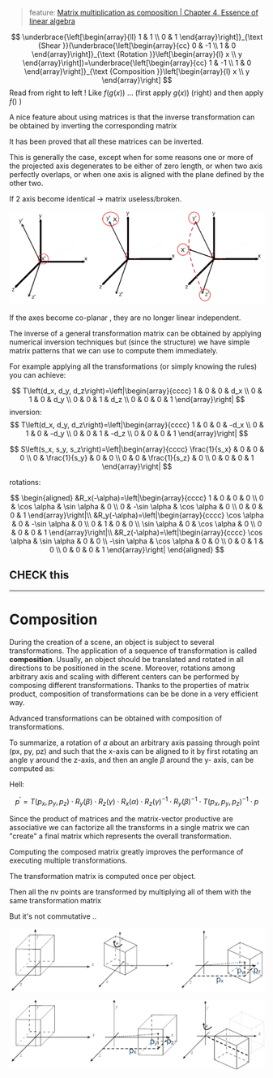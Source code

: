 
> feature: [Matrix multiplication as composition | Chapter 4, Essence of linear algebra](https://www.youtube.com/watch?v=XkY2DOUCWMU&list=PL0-GT3co4r2y2YErbmuJw2L5tW4Ew2O5B)


$$
\underbrace{\left[\begin{array}{ll}
1 & 1 \\
0 & 1
\end{array}\right]}_{\text {Shear }}(\underbrace{\left[\begin{array}{cc}
0 & -1 \\
1 & 0
\end{array}\right]}_{\text {Rotation }}\left[\begin{array}{l}
x \\
y
\end{array}\right])=\underbrace{\left[\begin{array}{cc}
1 & -1 \\
1 & 0
\end{array}\right]}_{\text {Composition }}\left[\begin{array}{l}
x \\
y
\end{array}\right]
$$
Read from right to left ! Like $f(g(x))$ ... (first apply $g(x))$ (right) and then apply $f()$ )


A nice feature about using matrices is that the inverse transformation can
be obtained by inverting the corresponding matrix

It has been proved that all these matrices can be inverted. 


This is generally the case, except when for some reasons one or
more of the projected axis degenerates to be either of zero length,
or when two axis perfectly overlaps, or when one axis is aligned
with the plane defined by the other two. 


If 2 axis become identical -> matrix useless/broken. 

![](images/6fb71587a41b3f0bf6aeba1f522b2982.png)

If the axes become co-planar , they are no longer linear independent. 

The inverse of a general transformation matrix can be obtained by applying numerical inversion techniques but (since the structure) we have simple matrix patterns that we can use to compute them immediately.

For example applying all the transformations (or simply knowing the rules) you can achieve:

$$
T\left(d_x, d_y, d_z\right)=\left|\begin{array}{cccc}
1 & 0 & 0 & d_x \\
0 & 1 & 0 & d_y \\
0 & 0 & 1 & d_z \\
0 & 0 & 0 & 1
\end{array}\right|
$$
inversion:
$$
T\left(d_x, d_y, d_z\right)=\left|\begin{array}{cccc}
1 & 0 & 0 & -d_x \\
0 & 1 & 0 & -d_y \\
0 & 0 & 1 & -d_z \\
0 & 0 & 0 & 1
\end{array}\right|
$$

$$
S\left(s_x, s_y, s_z\right)=\left|\begin{array}{cccc}
\frac{1}{s_x} & 0 & 0 & 0 \\
0 & \frac{1}{s_y} & 0 & 0 \\
0 & 0 & \frac{1}{s_z} & 0 \\
0 & 0 & 0 & 1
\end{array}\right|
$$


rotations:

$$
\begin{aligned}
&R_x(-\alpha)=\left|\begin{array}{cccc}
1 & 0 & 0 & 0 \\
0 & \cos \alpha & \sin \alpha & 0 \\
0 & -\sin \alpha & \cos \alpha & 0 \\
0 & 0 & 0 & 1
\end{array}\right|\\
&R_y(-\alpha)=\left|\begin{array}{cccc}
\cos \alpha & 0 & -\sin \alpha & 0 \\
0 & 1 & 0 & 0 \\
\sin \alpha & 0 & \cos \alpha & 0 \\
0 & 0 & 0 & 1
\end{array}\right|\\
&R_z(-\alpha)=\left|\begin{array}{cccc}
\cos \alpha & \sin \alpha & 0 & 0 \\
-\sin \alpha & \cos \alpha & 0 & 0 \\
0 & 0 & 1 & 0 \\
0 & 0 & 0 & 1
\end{array}\right|
\end{aligned}
$$

## CHECK this



---

# Composition 

During the creation of a scene, an object is subject to several
transformations.
The application of a sequence of transformation is called **composition**.
Usually, an object should be translated and rotated in all directions to be
positioned in the scene.
Moreover, rotations among arbitrary axis and scaling with different centers
can be performed by composing different transformations.
Thanks to the properties of matrix product, composition of transformations
can be be done in a very efficient way.



Advanced transformations can be obtained with composition of transformations. 


To summarize, a rotation of $\alpha$ about an arbitrary axis passing through
point (px, py, pz) and such that the x-axis can be aligned to it by first
rotating an angle $\gamma$ around the z-axis, and then an angle $\beta$ around the y-
axis, can be computed as:

Hell: 

$$
p^{\prime}=T\left(p_x, p_y, p_z\right) \cdot R_y(\beta) \cdot R_z(\gamma) \cdot R_x(\alpha) \cdot R_z(\gamma)^{-1} \cdot R_y(\beta)^{-1} \cdot T\left(p_x, p_y, p_z\right)^{-1} \cdot p
$$

Since the product of matrices and the matrix-vector productive are associative we can factorize all the transforms in a
single matrix we can "create" a final matrix which represents the overall transformation. 

Computing the composed matrix greatly improves the performance of executing multiple transformations.

The transformation matrix is computed once per object.

Then all the nv points are transformed by multiplying all of them
with the same transformation matrix

But it's not commutative .. 

![](images/743324c67d130b6678c2b24c0fc37986.png)

![](images/068d8116f81c1a79a46a06accc059336.png)


